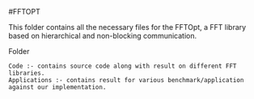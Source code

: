 #FFTOPT

This folder contains all the necessary files for the FFTOpt, a FFT library based on hierarchical and non-blocking communication.

Folder 
```
Code :- contains source code along with result on different FFT libraries.
Applications :- contains result for various benchmark/application against our implementation.
```


